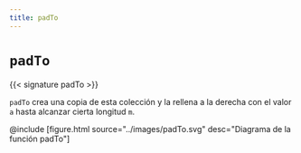 ```yaml
---
title: padTo
---
```


# `padTo`

{{< signature padTo >}}

`padTo` crea una copia de esta colección y la rellena a la derecha con el valor `a` hasta alcanzar cierta longitud `m`.

@include [figure.html source="../images/padTo.svg" desc="Diagrama de la función padTo"]
